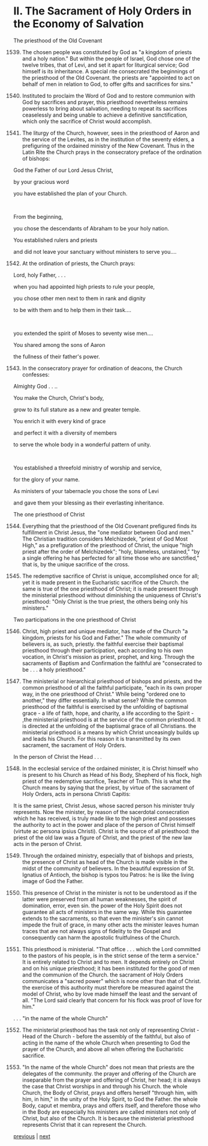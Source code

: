 # II. The Sacrament of Holy Orders in the Economy of Salvation

The priesthood of the Old Covenant

1539. The chosen people was constituted by God as "a kingdom of priests and a holy nation." But within the people of Israel, God chose one of the twelve tribes, that of Levi, and set it apart for liturgical service; God himself is its inheritance. A special rite consecrated the beginnings of the priesthood of the Old Covenant. the priests are "appointed to act on behalf of men in relation to God, to offer gifts and sacrifices for sins."

1540. Instituted to proclaim the Word of God and to restore communion with God by sacrifices and prayer, this priesthood nevertheless remains powerless to bring about salvation, needing to repeat its sacrifices ceaselessly and being unable to achieve a definitive sanctification, which only the sacrifice of Christ would accomplish.

1541. The liturgy of the Church, however, sees in the priesthood of Aaron and the service of the Levites, as in the institution of the seventy elders, a prefiguring of the ordained ministry of the New Covenant. Thus in the Latin Rite the Church prays in the consecratory preface of the ordination of bishops:

God the Father of our Lord Jesus Christ,

by your gracious word

you have established the plan of your Church.

 

From the beginning,

you chose the descendants of Abraham to be your holy nation.

You established rulers and priests

and did not leave your sanctuary without ministers to serve you....

1542. At the ordination of priests, the Church prays:

Lord, holy Father, . . .

when you had appointed high priests to rule your people,

you chose other men next to them in rank and dignity

to be with them and to help them in their task....

 

you extended the spirit of Moses to seventy wise men....

You shared among the sons of Aaron

the fullness of their father's power.

1543. In the consecratory prayer for ordination of deacons, the Church confesses:

Almighty God . . ..

You make the Church, Christ's body,

grow to its full stature as a new and greater temple.

You enrich it with every kind of grace

and perfect it with a diversity of members

to serve the whole body in a wonderful pattern of unity.

 

You established a threefold ministry of worship and service,

for the glory of your name.

As ministers of your tabernacle you chose the sons of Levi

and gave them your blessing as their everlasting inheritance.

The one priesthood of Christ

1544. Everything that the priesthood of the Old Covenant prefigured finds its fulfillment in Christ Jesus, the "one mediator between God and men." The Christian tradition considers Melchizedek, "priest of God Most High," as a prefiguration of the priesthood of Christ, the unique "high priest after the order of Melchizedek"; "holy, blameless, unstained," "by a single offering he has perfected for all time those who are sanctified," that is, by the unique sacrifice of the cross.

1545. The redemptive sacrifice of Christ is unique, accomplished once for all; yet it is made present in the Eucharistic sacrifice of the Church. the same is true of the one priesthood of Christ; it is made present through the ministerial priesthood without diminishing the uniqueness of Christ's priesthood: "Only Christ is the true priest, the others being only his ministers."

Two participations in the one priesthood of Christ

1546. Christ, high priest and unique mediator, has made of the Church "a kingdom, priests for his God and Father." The whole community of believers is, as such, priestly. the faithful exercise their baptismal priesthood through their participation, each according to his own vocation, in Christ's mission as priest, prophet, and king. Through the sacraments of Baptism and Confirmation the faithful are "consecrated to be . . . a holy priesthood."

1547. The ministerial or hierarchical priesthood of bishops and priests, and the common priesthood of all the faithful participate, "each in its own proper way, in the one priesthood of Christ." While being "ordered one to another," they differ essentially. In what sense? While the common priesthood of the faithful is exercised by the unfolding of baptismal grace - a life of faith, hope, and charity, a life according to the Spirit - ,the ministerial priesthood is at the service of the common priesthood. It is directed at the unfolding of the baptismal grace of all Christians. the ministerial priesthood is a means by which Christ unceasingly builds up and leads his Church. For this reason it is transmitted by its own sacrament, the sacrament of Holy Orders.

In the person of Christ the Head . . .

1548. In the ecclesial service of the ordained minister, it is Christ himself who is present to his Church as Head of his Body, Shepherd of his flock, high priest of the redemptive sacrifice, Teacher of Truth. This is what the Church means by saying that the priest, by virtue of the sacrament of Holy Orders, acts in persona Christi Capitis:

It is the same priest, Christ Jesus, whose sacred person his minister truly represents. Now the minister, by reason of the sacerdotal consecration which he has received, is truly made like to the high priest and possesses the authority to act in the power and place of the person of Christ himself (virtute ac persona ipsius Christi). Christ is the source of all priesthood: the priest of the old law was a figure of Christ, and the priest of the new law acts in the person of Christ.

1549. Through the ordained ministry, especially that of bishops and priests, the presence of Christ as head of the Church is made visible in the midst of the community of believers. In the beautiful expression of St. Ignatius of Antioch, the bishop is typos tou Patros: he is like the living image of God the Father.

1550. This presence of Christ in the minister is not to be understood as if the latter were preserved from all human weaknesses, the spirit of domination, error, even sin. the power of the Holy Spirit does not guarantee all acts of ministers in the same way. While this guarantee extends to the sacraments, so that even the minister's sin cannot impede the fruit of grace, in many other acts the minister leaves human traces that are not always signs of fidelity to the Gospel and consequently can harm the apostolic fruitfulness of the Church.

1551. This priesthood is ministerial. "That office . . . which the Lord committed to the pastors of his people, is in the strict sense of the term a service." It is entirely related to Christ and to men. It depends entirely on Christ and on his unique priesthood; it has been instituted for the good of men and the communion of the Church. the sacrament of Holy Orders communicates a "sacred power" which is none other than that of Christ. the exercise of this authority must therefore be measured against the model of Christ, who by love made himself the least and the servant of all. "The Lord said clearly that concern for his flock was proof of love for him."

. . . "in the name of the whole Church"

1552. The ministerial priesthood has the task not only of representing Christ - Head of the Church - before the assembly of the faithful, but also of acting in the name of the whole Church when presenting to God the prayer of the Church, and above all when offering the Eucharistic sacrifice.

1553. "In the name of the whole Church" does not mean that priests are the delegates of the community. the prayer and offering of the Church are inseparable from the prayer and offering of Christ, her head; it is always the case that Christ worships in and through his Church. the whole Church, the Body of Christ, prays and offers herself "through him, with him, in him," in the unity of the Holy Spirit, to God the Father. the whole Body, caput et membra, prays and offers itself, and therefore those who in the Body are especially his ministers are called ministers not only of Christ, but also of the Church. It is because the ministerial priesthood represents Christ that it can represent the Church.

[previous](https://github.com/Tenari/non-fiction/blob/master/catechism/__P4S.md) | [next](https://github.com/Tenari/non-fiction/blob/master/catechism/__P4U.md)